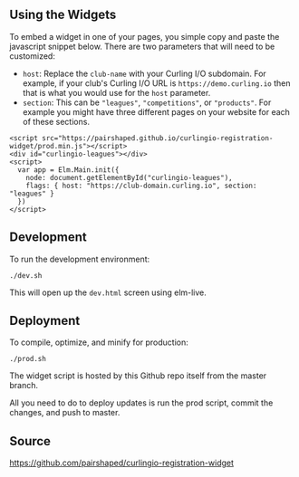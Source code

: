 ## Using the Widgets

To embed a widget in one of your pages, you simple copy and paste the javascript snippet below. There are two parameters that will need to be customized:

* `host`: Replace the `club-name` with your Curling I/O subdomain. For example, if your club's Curling I/O URL is `https://demo.curling.io` then that is what you would use for the `host` parameter.
* `section`: This can be `"leagues"`, `"competitions"`, or `"products"`. For example you might have three different pages on your website for each of these sections.

```
<script src="https://pairshaped.github.io/curlingio-registration-widget/prod.min.js"></script>
<div id="curlingio-leagues"></div>
<script>
  var app = Elm.Main.init({
    node: document.getElementById("curlingio-leagues"),
    flags: { host: "https://club-domain.curling.io", section: "leagues" }
  })
</script>
```

## Development

To run the development environment:

`./dev.sh`

This will open up the `dev.html` screen using elm-live.

## Deployment

To compile, optimize, and minify for production:

`./prod.sh`

The widget script is hosted by this Github repo itself from the master branch.

All you need to do to deploy updates is run the prod script, commit the changes, and push to master.

## Source

https://github.com/pairshaped/curlingio-registration-widget
